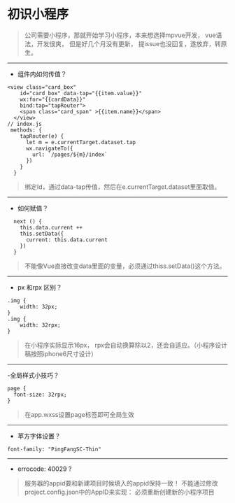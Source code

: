 

# 初识小程序
 >  公司需要小程序，那就开始学习小程序，本来想选择mpvue开发， vue语法，开发很爽， 但是好几个月没有更新， 提issue也没回复，遂放弃，转原生。
***
-  组件内如何传值？ 
```
<view class="card_box" 
    id="card_box" data-tap="{{item.value}}" 
    wx:for="{{cardData}}" 
    bind:tap="tapRouter">
    <span class="card_span" >{{item.name}}</span>
  </view>
// index.js
 methods: {
    tapRouter(e) {
      let m = e.currentTarget.dataset.tap
      wx.navigateTo({
        url: `/pages/${m}/index`
      })
    }
  }
```
 > 绑定Id，通过data-tap传值，然后在e.currentTarget.dataset里面取值。
***
- 如何赋值？
```
  next () {
    this.data.current ++
    this.setData({
      current: this.data.current
    })
  }
```
 > 不能像Vue直接改变data里面的变量，必须通过thiss.setData()这个方法。
***
- px 和rpx 区别？
```
.img {
    width: 32px;
}
.img {
    width: 32rpx;
}
```
 > 在小程序实际显示16px， rpx会自动换算除以2，还会自适应。（小程序设计稿按照iphone6尺寸设计）
***
-全局样式小技巧？
```
page {
  font-size: 32rpx;
}
```
 >  在app.wxss设置page标签即可全局生效



***
- 苹方字体设置？
```
font-family: "PingFangSC-Thin"
```
***
- errocode: 40029 ?

> 服务器的appid要和新建项目时候填入的appid保持一致！
不能通过修改project.config.json中的AppID来实现：
必须重新创建新的小程序项目
















